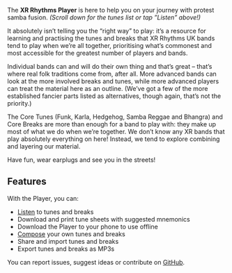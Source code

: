 The **XR Rhythms Player** is here to help you on your journey with protest samba fusion. *(Scroll down for the tunes list or tap ”Listen” above!)*

It absolutely isn’t telling you the “right way” to play: it’s a resource for learning and practising the tunes and breaks that XR Rhythms UK bands tend to play when we’re all together, prioritising what’s commonest and most accessible for the greatest number of players and bands.

Individual bands can and will do their own thing and that’s great – that’s where real folk traditions come from, after all. More advanced bands can look at the more involved breaks and tunes, while more advanced players can treat the material here as an outline. (We’ve got a few of the more established fancier parts listed as alternatives, though again, that’s not the priority.)

The Core Tunes (Funk, Karla, Hedgehog, Samba Reggae and Bhangra) and Core Breaks are more than enough for a band to play with: they make up most of what we do when we’re together. We don’t know any XR bands that play absolutely everything on here! Instead, we tend to explore combining and layering our material.

Have fun, wear earplugs and see you in the streets!

## Features
With the Player, you can:

- [Listen](/#/listen) to tunes and breaks
- Download and print tune sheets with suggested mnemonics
- Download the Player to your phone to use offline
- [Compose](/#/compose) your own tunes and breaks
- Share and import tunes and breaks
- Export tunes and breaks as MP3s

You can report issues, suggest ideas or contribute on [GitHub](https://github.com/xrrhythmsuk/xruk-player/issues).

